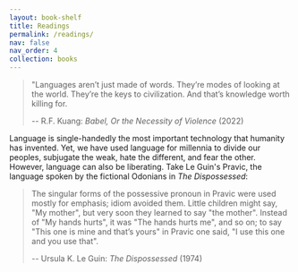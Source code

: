 ```yaml
---
layout: book-shelf
title: Readings
permalink: /readings/
nav: false
nav_order: 4
collection: books
---
```


> "Languages aren’t just made of words. They’re modes of looking at the world. They’re the keys to civilization. And that’s knowledge worth killing for.
>
> -- R.F. Kuang: _Babel, Or the Necessity of Violence_ (2022)

Language is single-handedly the most important technology that humanity has invented. Yet, we have used language for millennia to divide our peoples, subjugate the weak, hate the different, and fear the other. However, language can also be liberating. Take Le Guin's Pravic, the language spoken by the fictional Odonians in _The Dispossessed_:

> The singular forms of the possessive pronoun in Pravic were used mostly for emphasis; idiom avoided them. Little children might say, "My mother", but very soon they learned to say "the mother". Instead of "My hands hurts", it was "The hands hurts me", and so on; to say "This one is mine and that’s yours" in Pravic one said, "I use this one and you use that".
>
> -- Ursula K. Le Guin: _The Dispossessed_ (1974)

<!-- Language is single-handedly the most important technology that humanity has invented. Yet, we have used language for millennia to enforce a worldview that only benefits the powerful and enslaves the weak. Humans have used it to subjugate, divide, and brainwash us into believing that the only thing that matters is our own self-preservation. The vernacular used in media today makes us fear the different and hate the other.

While the technologists of our time are hyper-focused on harvesting as much data to teach machines to talk like us, I hope they realize they have the unique opportunity to change the way we--or at the very least, the clankers--use language. In Le Guin's _The Dispossessed_, she imagines a fictional people that use language to reflect their ideals of shared property: -->
